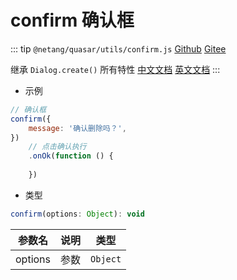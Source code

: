# confirm 确认框

::: tip
`@netang/quasar/utils/confirm.js` [Github](https://github.com/netangsoft/netang-quasar/blob/main/utils/confirm.js) [Gitee](https://gitee.com/jinmarcus/netang-quasar/blob/main/utils/confirm.js)

继承 `Dialog.create()` 所有特性
[中文文档](http://www.quasarchs.com/quasar-plugins/dialog) [英文文档](https://quasar.dev/quasar-plugins/dialog)
:::

- 示例

```javascript
// 确认框
confirm({
    message: '确认删除吗？',
})
    // 点击确认执行
    .onOk(function () {
        
    })
```

- 类型

```javascript
confirm(options: Object): void
```

| 参数名     | 说明  | 类型       |
|---------|-----|----------|
| options | 参数  | `Object` |
